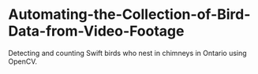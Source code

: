 # Automating-the-Collection-of-Bird-Data-from-Video-Footage
Detecting and counting Swift birds who nest in chimneys in Ontario using OpenCV.
